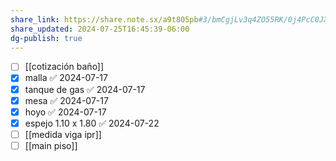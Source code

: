 ```yaml
---
share_link: https://share.note.sx/a9t805pb#3/bmCgjLv3q4ZO55RK/0j4PcC0JXmCQ98HLHwXclCeU
share_updated: 2024-07-25T16:45:39-06:00
dg-publish: true
---
```

- [ ] [[cotización baño]]
- [x] malla ✅ 2024-07-17
- [x] tanque de gas ✅ 2024-07-17
- [x] mesa ✅ 2024-07-17
- [x] hoyo ✅ 2024-07-17
- [x] espejo 1.10 x 1.80 ✅ 2024-07-22
- [ ] [[medida viga ipr]]
- [ ] [[main piso]]
